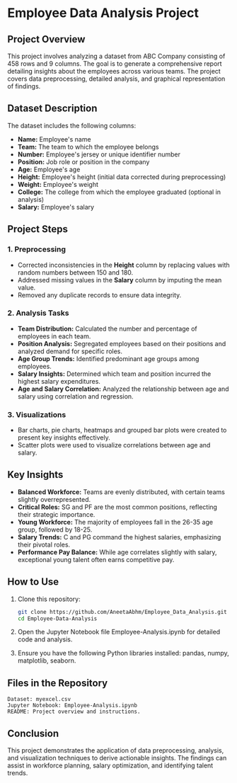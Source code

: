 # Employee Data Analysis Project

## Project Overview
This project involves analyzing a dataset from ABC Company consisting of 458 rows and 9 columns. The goal is to generate a comprehensive report detailing insights about the employees across various teams. The project covers data preprocessing, detailed analysis, and graphical representation of findings.

## Dataset Description
The dataset includes the following columns:
- **Name:** Employee's name
- **Team:** The team to which the employee belongs
- **Number:** Employee's jersey or unique identifier number
- **Position:** Job role or position in the company
- **Age:** Employee's age
- **Height:** Employee's height (initial data corrected during preprocessing)
- **Weight:** Employee's weight
- **College:** The college from which the employee graduated (optional in analysis)
- **Salary:** Employee's salary

## Project Steps

### 1. Preprocessing
- Corrected inconsistencies in the **Height** column by replacing values with random numbers between 150 and 180.
- Addressed missing values in the **Salary** column by imputing the mean value.
- Removed any duplicate records to ensure data integrity.

### 2. Analysis Tasks
- **Team Distribution:** Calculated the number and percentage of employees in each team.
- **Position Analysis:** Segregated employees based on their positions and analyzed demand for specific roles.
- **Age Group Trends:** Identified predominant age groups among employees.
- **Salary Insights:** Determined which team and position incurred the highest salary expenditures.
- **Age and Salary Correlation:** Analyzed the relationship between age and salary using correlation and regression.

### 3. Visualizations
- Bar charts, pie charts, heatmaps and grouped bar plots were created to present key insights effectively.
- Scatter plots were used to visualize correlations between age and salary.

## Key Insights
- **Balanced Workforce:** Teams are evenly distributed, with certain teams slightly overrepresented.
- **Critical Roles:** SG and PF are the most common positions, reflecting their strategic importance.
- **Young Workforce:** The majority of employees fall in the 26-35 age group, followed by 18-25.
- **Salary Trends:** C and PG command the highest salaries, emphasizing their pivotal roles.
- **Performance Pay Balance:** While age correlates slightly with salary, exceptional young talent often earns competitive pay.

## How to Use
1. Clone this repository:
   ```bash
   git clone https://github.com/AneetaAbhm/Employee_Data_Analysis.git
   cd Employee-Data-Analysis
2. Open the Jupyter Notebook file Employee-Analysis.ipynb for detailed code and analysis.

3. Ensure you have the following Python libraries installed:
   pandas,
   numpy,
   matplotlib,
   seaborn.
   
## Files in the Repository

    Dataset: myexcel.csv
    Jupyter Notebook: Employee-Analysis.ipynb
    README: Project overview and instructions.
## Conclusion

This project demonstrates the application of data preprocessing, analysis, and visualization techniques to derive actionable insights. The findings can assist in workforce planning, salary optimization, and identifying talent trends.
